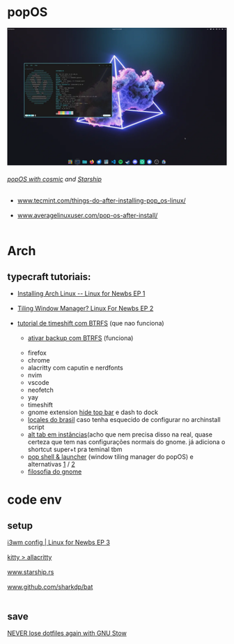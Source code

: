 # popOS
[<img src="finished-setting-up-my-cosmic-desktop-on-24-04-v0-epb3h784uijd1.webp" width="800"/>](https://www.reddit.com/r/pop_os/comments/1evpcua/finished_setting_up_my_cosmic_desktop_on_2404/)
###### *[popOS with cosmic](https://system76.com/cosmic) and [Starship](https://starship.rs/)*

- www.tecmint.com/things-do-after-installing-pop_os-linux/
<br></br>
- www.averagelinuxuser.com/pop-os-after-install/
<br></br>

# Arch
## typecraft tutoriais:
- [Installing Arch Linux -- Linux for Newbs EP 1](https://youtu.be/8YE1LlTxfMQ)
<br></br>
- [Tiling Window Manager? Linux For Newbs EP 2](https://youtu.be/xWIDvnNFl5I)
<br></br>
- [tutorial de timeshift com BTRFS](https://youtu.be/V1wxgWU0j0E) (que nao funciona)
  <br></br>
  - [ativar backup com BTRFS](https://www.youtube.com/watch?v=TFhoBYakkY4) (funciona)
  <br></br>
  - firefox
  - chrome
  - alacritty com caputin e nerdfonts
  - nvim
  - vscode
  - neofetch
  - yay
  - timeshift
  - gnome extension [hide top bar](https://extensions.gnome.org/extension/545/hide-top-bar/) e dash to dock
  - [locales do brasil](https://wiki.archlinux.org/title/Locale) caso tenha esquecido de configurar no archinstall script
  - [alt tab em instâncias](https://superuser.com/questions/394376/how-to-prevent-gnome-shells-alttab-from-grouping-windows-from-similar-apps)(acho que nem precisa disso na real, quase certeza que tem nas configurações normais do gnome. já adiciona o shortcut super+t pra teminal tbm
  - [pop shell & launcher](https://diolinux.com.br/sistemas-operacionais/opensuse/pop-shell-outras-distros.html) (window tiling manager do popOS) e alternativas [1](https://askubuntu.com/questions/1351357/is-there-a-way-to-install-just-the-pop-launcher-in-ubuntu) / [2](https://plus.diolinux.com.br/t/talvez-agora-voce-tenha-bons-motivos-para-usar-o-pop-launcher-tambem/37979)
  - [filosofia do gnome](https://www.youtube.com/watch?v=5jzN0_UXNII)


# code env

  ## setup
  [i3wm config | Linux for Newbs EP 3](https://youtu.be/wXZgUudR41I)
  <br></br>
  [kitty > allacritty](https://youtu.be/BeSUAEZIf9A)
  <br></br>
  www.starship.rs
  <br></br>
  www.github.com/sharkdp/bat
  <br></br>
  
  ## save
  [NEVER lose dotfiles again with GNU Stow](https://youtu.be/NoFiYOqnC4o)



